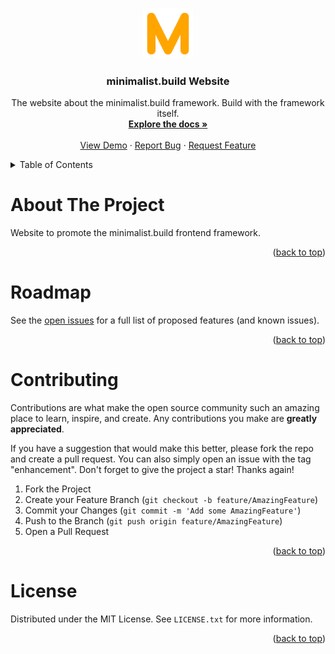 <a id="readme-top"></a>

<br />
<div align="center">
  <a href="https://github.com/larstel/minimalist.build_website">
    <img src="additionalFilesForServer/images/icon.svg" alt="Logo" width="80" height="80">
  </a>

<h3 align="center">minimalist.build Website</h3>

<p align="center">
    The website about the minimalist.build framework. Build with the framework itself.
    <br />
    <a href="https://github.com/larstel/minimalist.build_website"><strong>Explore the docs »</strong></a>
    <br />
    <br />
    <a href="https://minimalist.build">View Demo</a>
    ·
    <a href="https://github.com/larstel/minimalist.build_website/issues/new?labels=bug&template=bug-report---.md">Report Bug</a>
    ·
    <a href="https://github.com/larstel/minimalist.build_website/issues/new?labels=enhancement&template=feature-request---.md">Request Feature</a>
  </p>
</div>

<!-- TABLE OF CONTENTS -->

<details>
  <summary>Table of Contents</summary>
  <ol>
    <li>
      <a href="#about">About The Project</a>
    </li>
    <li><a href="#roadmap">Roadmap</a></li>
    <li><a href="#contributing">Contributing</a></li>
    <li><a href="#license">License</a></li>
  </ol>
</details>

<!-- ABOUT THE PROJECT -->
# About The Project

Website to promote the minimalist.build frontend framework.

<p align="right">(<a href="#readme-top">back to top</a>)</p>

<!-- ROADMAP -->

# Roadmap

See the [open issues](https://github.com/larstel/minimalist.build_website/issues) for a full list of proposed features (and known issues).

<p align="right">(<a href="#readme-top">back to top</a>)</p>

<!-- CONTRIBUTING -->

# Contributing

Contributions are what make the open source community such an amazing place to learn, inspire, and create. Any contributions you make are **greatly appreciated**.

If you have a suggestion that would make this better, please fork the repo and create a pull request. You can also simply open an issue with the tag "enhancement".
Don't forget to give the project a star! Thanks again!

1. Fork the Project
2. Create your Feature Branch (`git checkout -b feature/AmazingFeature`)
3. Commit your Changes (`git commit -m 'Add some AmazingFeature'`)
4. Push to the Branch (`git push origin feature/AmazingFeature`)
5. Open a Pull Request

<p align="right">(<a href="#readme-top">back to top</a>)</p>

<!-- LICENSE -->

# License

Distributed under the MIT License. See `LICENSE.txt` for more information.

<p align="right">(<a href="#readme-top">back to top</a>)</p>
